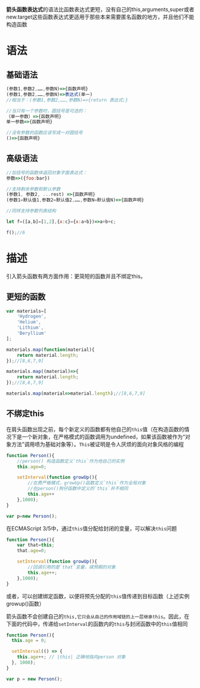 **箭头函数表达式**的语法比函数表达式更短，没有自己的this,arguments,super或者new.target这些函数表达式更适用于那些本来需要匿名函数的地方，并且他们不能构造函数

# 语法

## 基础语法

```JavaScript
(参数1,参数2,……,参数N)=>{函数声明}
(参数1,参数2,……,参数N)=>表达式(单一)
//相当于：(参数1,参数2,……,参数N)=>{return 表达式;}

//当只有一个参数时，圆括号是可选的：
（单一参数）=>{函数声明}
单一参数=>{函数声明}

//没有参数的函数应该写成一对圆括号
()=>{函数声明}
```

## 高级语法

```javascript
//加括号的函数体返回对象字面表达式：
参数=>({foo:bar})

//支持剩余参数和默认参数
(参数1, 参数2, ...rest) =>{函数声明}
(参数1=默认值1,参数2=默认值2,……,参数N=默认值N)=>{函数声明}

//同样支持参数列表结构

let f=([a,b]=[1,2],{x:c}={x:a+b})=>a+b+c;

f();//6
```

# 描述

引入箭头函数有两方面作用：更简短的函数并且不绑定this。

## 更短的函数

```JavaScript
var materials=[
    'Hydrogen',
    'Helium',
    'Lithium',
    'Beryllium'
];

materials.map(function(material){
    return material.length;
});//[8,6,7,9]

materials.map((material)=>{
    return material.length;
});//[8,6,7,9]

materials.map(material=>material.length);//[8,6,7,9]

```

## 不绑定this

在肩头函数出现之前，每个新定义的函数都有他自己的`this`值（在构造函数的情况下是一个新对象，在严格模式的函数调用为undefined，如果该函数被作为“对象方法”调用啧为基础对象等）。`This`被证明是令人厌烦的面向对象风格的编程

```JavaScript
function Person(){
    //person() 构造函数定义`this`作为他自己的实例
    this.age=0;

    setInterval(function growUp(){
        //在费严格模式，growUp()函数定义`this`作为全局对象
        //在person()狗仔函数中定义的`this`并不相同
        this.age++
    },1000);
}

var p=new Person();
```


在ECMAScript 3/5中，通过`this`值分配给封闭的变量，可以解决`this`问题

```JavaScript
function Person(){
    var that=this;
    that.age=0;

    setInterval(function growUp(){
        //回调引用的是`that`变量，祺预期的对象
        this.age++;
    },1000);
}
```

或者，可以创建绑定函数，以便将预先分配的`this`值传递到目标函数（上述实例growup()函数）

箭头函数不会创建自己的`this,它只会从自己的作用域链的上一层继承this`。因此，在下面的代码中，传递给`setInterval`的函数内的`this`与封闭函数中的`this`值相同

```javascript
function Person(){
  this.age = 0;

  setInterval(() => {
    this.age++; // |this| 正确地指向person 对象
  }, 1000);
}

var p = new Person();
```